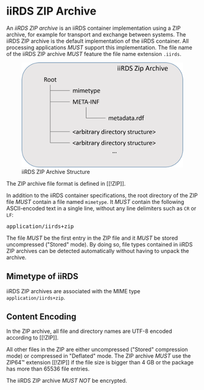 
# iiRDS ZIP Archive

An <dfn>iiRDS ZIP archive</dfn> is an iiRDS container implementation using a ZIP archive, for example for transport and exchange between systems. The iiRDS ZIP archive is the default implementation of the iiRDS container. All processing applications <em title="MUST in RFC 2119 context" class="rfc2119">MUST</em> support this implementation\. 
The file name of the iiRDS ZIP archive <em title="MUST in RFC 2119 context" class="rfc2119">MUST</em> feature the file name extension `.iirds`.

<figure>
  <img src="zipcontainer.png" alt="iiRDS ZIP archive">
  <figcaption>iiRDS ZIP Archive Structure</figcaption>
</figure>


The ZIP archive file format is defined in [[!ZIP]].

In addition to the iiRDS container specifications, the root directory of the ZIP file <em title="MUST in RFC 2119 context" class="rfc2119">MUST</em> contain a file named `mimetype`. It <em title="MUST in RFC 2119 context" class="rfc2119">MUST</em> contain the following ASCII-encoded text in a single line, without any line delimiters such as `CR` or `LF`:

<pre>application/iirds+zip</pre>



The file <em title="MUST in RFC 2119 context" class="rfc2119">MUST</em> be the first entry in the ZIP file and it <em title="MUST in RFC 2119 context" class="rfc2119">MUST</em> be stored uncompressed \("Stored" mode\)\. By doing so, file types contained in iiRDS ZIP archives can be detected automatically without having to unpack the archive.

## Mimetype of iiRDS
iiRDS ZIP archives are associated with the MIME type `application/iirds+zip`.

## Content Encoding
In the ZIP archive, all file and directory names are UTF-8 encoded according to [[!ZIP]].


All other files in the ZIP are either uncompressed \("Stored" compression mode\) or compressed in "Deflated" mode. The ZIP archive <em title="MUST in RFC 2119 context" class="rfc2119">MUST</em> use the ZIP64&trade; extension [[!ZIP]] if the file size is bigger than 4 GB or the package has more than 65536 file entries\.

The iiRDS ZIP archive <em title="MUST NOT in RFC 2119 context" class="rfc2119">MUST NOT</em> be encrypted.
